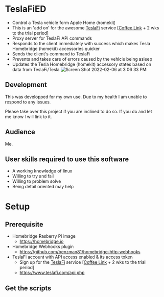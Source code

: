 # TeslaFiED
  * Control a Tesla vehicle form Apple Home (homekit)
  * This is an 'add on' for the awesome [TeslaFi](https://www.teslafi.com) service [[Coffee Link](https://www.teslafi.com/signup.php?referred=teslaowner.tips) + 2 wks to the trial period]
  * Proxy server for TeslaFi API commands
  * Responds to the client immediately with success which makes Tesla Homebridge (homekit) accessories quicker
  * Sends the client's command to TeslaFi
  * Prevents and takes care of errors caused by the vehicle being asleep
  * Updates the Tesla Homebridge (homekit) accessory states based on data from TeslaFi/Tesla
![Screen Shot 2022-02-06 at 3 06 33 PM](https://user-images.githubusercontent.com/78335749/152699340-76897c86-7cc8-4841-874d-49fd4b54ec1a.png)

## Development
This was developped for my own use. Due to my health I am unable to respond to any issues. 

Please take over this project if you are inclined to do so. If you do and let me know I will link to it.

## Audience
Me.

## User skills required to use this software
  - A working knowledge of linux
  - Willing to try and fail
  - Willing to problem solve
  - Being detail oriented may help

# Setup
## Prerequisite
  * Homebridge Rasberry Pi image
    - https://homebridge.io
  * Homebridge Webhooks plugin
    - https://github.com/benzman81/homebridge-http-webhooks
  * TeslaFi account with API access enabled & its access token
    - Sign up for the [TeslaFi](https://www.teslafi.com) service [[Coffee Link](https://www.teslafi.com/signup.php?referred=teslaowner.tips) + 2 wks to the trial period]
    - https://www.teslafi.com/api.php
 
## Get the scripts
